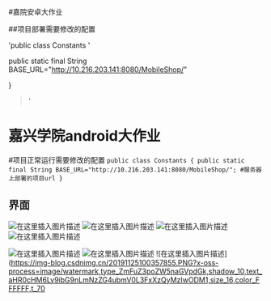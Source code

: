 #嘉院安卓大作业

##项目部署需要修改的配置  


'public class Constants '

  public static final String BASE_URL="http://10.216.203.141:8080/MobileShop/"

}

>'



# 嘉兴学院android大作业
#项目正常运行需要修改的配置
`public class Constants {
    public static final String BASE_URL="http://10.216.203.141:8080/MobileShop/"; #服务器上部署的项目url
}`



## 界面  

![在这里插入图片描述](https://img-blog.csdnimg.cn/20191125100004180.PNG?x-oss-process=image/watermark,type_ZmFuZ3poZW5naGVpdGk,shadow_10,text_aHR0cHM6Ly9ibG9nLmNzZG4ubmV0L3FxXzQyMzIwODM1,size_16,color_FFFFFF,t_70)
![在这里插入图片描述](https://img-blog.csdnimg.cn/20191125100318970.PNG?x-oss-process=image/watermark,type_ZmFuZ3poZW5naGVpdGk,shadow_10,text_aHR0cHM6Ly9ibG9nLmNzZG4ubmV0L3FxXzQyMzIwODM1,size_16,color_FFFFFF,t_70)
![在这里插入图片描述](https://img-blog.csdnimg.cn/20191125100324711.PNG?x-oss-process=image/watermark,type_ZmFuZ3poZW5naGVpdGk,shadow_10,text_aHR0cHM6Ly9ibG9nLmNzZG4ubmV0L3FxXzQyMzIwODM1,size_16,color_FFFFFF,t_70)
![在这里插入图片描述](https://img-blog.csdnimg.cn/20191125100340257.PNG?x-oss-process=image/watermark,type_ZmFuZ3poZW5naGVpdGk,shadow_10,text_aHR0cHM6Ly9ibG9nLmNzZG4ubmV0L3FxXzQyMzIwODM1,size_16,color_FFFFFF,t_70)

![在这里插入图片描述](https://img-blog.csdnimg.cn/20191125100349578.PNG?x-oss-process=image/watermark,type_ZmFuZ3poZW5naGVpdGk,shadow_10,text_aHR0cHM6Ly9ibG9nLmNzZG4ubmV0L3FxXzQyMzIwODM1,size_16,color_FFFFFF,t_70)
![在这里插入图片描述](https://img-blog.csdnimg.cn/20191125100355633.PNG?x-oss-process=image/watermark,type_ZmFuZ3poZW5naGVpdGk,shadow_10,text_aHR0cHM6Ly9ibG9nLmNzZG4ubmV0L3FxXzQyMzIwODM1,size_16,color_FFFFFF,t_70)
![在这里插入图片描述](https://img-blog.csdnimg.cn/20191125100357855.PNG?x-oss-process=image/watermark,type_ZmFuZ3poZW5naGVpdGk,shadow_10,text_aHR0cHM6Ly9ibG9nLmNzZG4ubmV0L3FxXzQyMzIwODM1,size_16,color_FFFFFF,t_70
